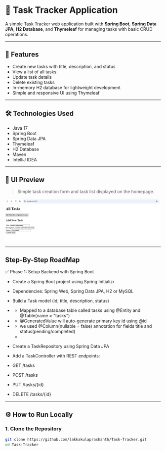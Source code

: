 # 📝 Task Tracker Application

A simple Task Tracker web application built with **Spring Boot**, **Spring Data JPA**, **H2 Database**, and **Thymeleaf** for managing tasks with basic CRUD operations.

---

## 🚀 Features

- Create new tasks with title, description, and status
- View a list of all tasks
- Update task details
- Delete existing tasks
- In-memory H2 database for lightweight development
- Simple and responsive UI using Thymeleaf

---

## 🛠️ Technologies Used

- Java 17
- Spring Boot
- Spring Data JPA
- Thymeleaf
- H2 Database
- Maven
- IntelliJ IDEA

---

## 📸 UI Preview

> Simple task creation form and task list displayed on the homepage.

![UI Screenshot](UI-preview.png)

---
## Step-By-Step RoadMap
✅ Phase 1: Setup Backend with Spring Boot
- Create a Spring Boot project using Spring Initializr

- Dependencies: Spring Web, Spring Data JPA, H2 or MySQL

- Build a Task model (id, title, description, status)
- - Mapped to a database table called tasks using @Entity and @Table(name = "tasks")
- - @GeneratedValue will auto-generate primary key id using @id
- - we used @Column(nullable = false) annotation for fields title and status(pending/completed)
  - 

- Create a TaskRepository using Spring Data JPA

- Add a TaskController with REST endpoints:

- GET /tasks

- POST /tasks

- PUT /tasks/{id}

- DELETE /tasks/{id}

---

## ⚙️ How to Run Locally

### 1. Clone the Repository

```bash
git clone https://github.com/lakkakulaprashanth/Task-Tracker.git
cd Task-Tracker
